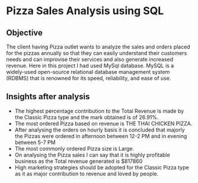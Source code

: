 # Pizza Sales Analysis using SQL

## Objective

The client having Pizza outlet wants to analyze the sales and orders placed for the pizzas annually so that they can easily understand their customers needs and can improvise their services and also generate increased revenue.
Here in this project I had used MySql database. MySQL is a widely-used open-source relational database management system (RDBMS) that is renowned for its speed,     reliability, and ease of use. 

## Insights after analysis

- The highest percentage contribution to the Total Revenue is made by the Classic Pizza type and the mark obtained is of 26.91%.
- The most ordered Pizza based on revenue is THE THAI CHICKEN PIZZA.
- After analysing the orders on hourly basis it is concluded that majorly the Pizzas were ordered in afternoon between 12-2 PM and in evening between 5-7 PM
- The most commonly ordered Pizza size is Large.
- On analysing the Pizza sales I can say that it is highly profitable business as the Total revenue generated is $817860
- High marketing strategies should be adopted for the Classic Pizza type as it as major contribution to revenue and loved by people.


